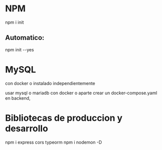# NPM

npm i init

## Automatico:
npm init --yes

# MySQL
con docker o instalado independientemente

usar mysql o mariadb con docker o aparte
crear un docker-compose.yaml en backend, 

# Bibliotecas de produccion y desarrollo
npm i express cors typeorm 
npm i nodemon -D
